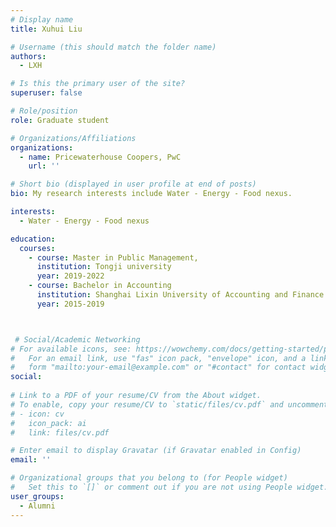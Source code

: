 ```yaml
---
# Display name
title: Xuhui Liu

# Username (this should match the folder name)
authors:
  - LXH

# Is this the primary user of the site?
superuser: false

# Role/position
role: Graduate student

# Organizations/Affiliations
organizations:
  - name: Pricewaterhouse Coopers, PwC
    url: ''

# Short bio (displayed in user profile at end of posts)
bio: My research interests include Water - Energy - Food nexus.

interests:
  - Water - Energy - Food nexus

education:
  courses:
    - course: Master in Public Management,
      institution: Tongji university
      year: 2019-2022
    - course: Bachelor in Accounting
      institution: Shanghai Lixin University of Accounting and Finance
      year: 2015-2019



 # Social/Academic Networking
# For available icons, see: https://wowchemy.com/docs/getting-started/page-builder/#icons
#   For an email link, use "fas" icon pack, "envelope" icon, and a link in the
#   form "mailto:your-email@example.com" or "#contact" for contact widget.
social:
 
# Link to a PDF of your resume/CV from the About widget.
# To enable, copy your resume/CV to `static/files/cv.pdf` and uncomment the lines below.
# - icon: cv
#   icon_pack: ai
#   link: files/cv.pdf

# Enter email to display Gravatar (if Gravatar enabled in Config)
email: ''

# Organizational groups that you belong to (for People widget)
#   Set this to `[]` or comment out if you are not using People widget.
user_groups:
  - Alumni
---
```



